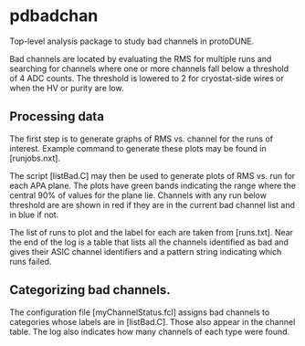 # pdbadchan
Top-level analysis package to study bad channels in protoDUNE.

Bad channels are located by evaluating the RMS for multiple runs and
searching for channels where one or more channels fall below a
threshold of 4 ADC counts. The threshold is lowered to 2 for
cryostat-side wires or when the HV or purity are low.

## Processing data

The first step is to generate graphs of RMS vs. channel for the runs of interest.
Example command to generate these plots may be found in [runjobs.nxt].

The script [listBad.C] may then be used to generate plots of RMS vs. run for each APA plane.
The plots have green bands indicating the range where the central 90% of values for the plane lie.
Channels with any run below threshold are are shown in red if they are in the
current bad channel list and in blue if not.

The list of runs to plot and the label for each are taken from [runs.txt].
Near the end of the log is a table that lists all the channels identified as bad and gives
their ASIC channel identifiers and a pattern string indicating which runs failed.

## Categorizing bad channels.
The configuration file [myChannelStatus.fcl] assigns bad channels to categories whose
labels are in [listBad.C]. Those also appear in the channel table.
The log also indicates how many channels of each type were found.

